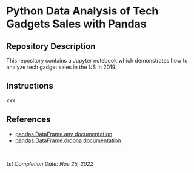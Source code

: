 <!-- README file for YouTube tutorials -->
<!-- [YouTube](https://www.youtube.com/watch?v=eMOA1pPVUc4&list=WL&index=4) -->

# Python Data Analysis of Tech Gadgets Sales with Pandas

## Repository Description

This repository contains a Jupyter notebook which demonstrates how to analyze tech gadget sales in the US in 2019.

## Instructions

xxx

## References

- [pandas.DataFrame.any documentation](https://pandas.pydata.org/pandas-docs/stable/reference/api/pandas.DataFrame.any.html)
- [pandas.DataFrame.dropna documentation](https://pandas.pydata.org/docs/reference/api/pandas.DataFrame.dropna.html)

<br>

*1st Completion Date: Nov 25, 2022*
